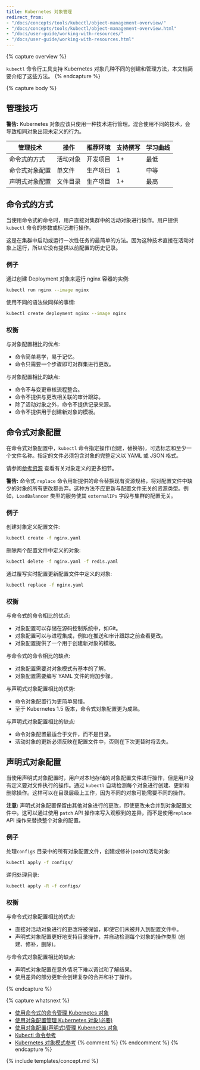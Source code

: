 ```yaml
---
title: Kubernetes 对象管理
redirect_from:
- "/docs/concepts/tools/kubectl/object-management-overview/"
- "/docs/concepts/tools/kubectl/object-management-overview.html"
- "/docs/user-guide/working-with-resources/"
- "/docs/user-guide/working-with-resources.html"
---
```


{% capture overview %}

`kubectl` 命令行工具支持 Kubernetes 对象几种不同的创建和管理方法，本文档简要介绍了这些方法。
{% endcapture %}

{% capture body %}

## 管理技巧

**警告:** Kubernetes 对象应该只使用一种技术进行管理。混合使用不同的技术，会导致相同对象出现未定义的行为。



| 管理技术             | 操作         |推荐环境 | 支持撰写  | 学习曲线 |
|----------------------------------|----------------------|------------------------|--------------------|----------------|
| 命令式的方式              | 活动对象         | 开发项目   | 1+                 | 最低         |
| 命令式对象配置  | 单文件     | 生产项目    | 1                  | 中等       |
| 声明式对象配置 | 文件目录 | 生产项目    | 1+                 | 最高        |

## 命令式的方式



当使用命令式的命令时，用户直接对集群中的活动对象进行操作。用户提供 `kubectl` 命令的参数或标记进行操作。

这是在集群中启动或运行一次性任务的最简单的方法。因为这种技术直接在活动对象上运行，所以它没有提供以前配置的历史记录。

### 例子

通过创建 Deployment 对象来运行 nginx 容器的实例:

```sh
kubectl run nginx --image nginx
```

使用不同的语法做同样的事情:

```sh
kubectl create deployment nginx --image nginx
```


### 权衡

与对象配置相比的优点:

 - 命令简单易学，易于记忆。
 - 命令只需要一个步骤即可对群集进行更改。

与对象配置相比的缺点:

 - 命令不与变更审核流程整合。
 - 命令不提供与更改相关联的审计跟踪。
 - 除了活动对象之外，命令不提供记录来源。
 - 命令不提供用于创建新对象的模板。


## 命令式对象配置

在命令式对象配置中，`kubectl` 命令指定操作(创建，替换等)，可选标志和至少一个文件名称。指定的文件必须包含对象的完整定义以 YAML 或 JSON 格式。


请参阅[参考资源](https://kubernetes.io/docs/resources-reference/v1.6/)
查看有关对象定义的更多细节。

**警告:** 命令式 `replace` 命令用新提供的命令替换现有资源规格，将对配置文件中缺少的对象的所有更改都丢弃。这种方法不应更新与配置文件无关的资源类型。例如，`LoadBalancer` 类型的服务使其 `externalIPs` 字段与集群的配置无关。

### 例子

创建对象定义配置文件:

```sh
kubectl create -f nginx.yaml
```

删除两个配置文件中定义的对象:

```sh
kubectl delete -f nginx.yaml -f redis.yaml
```

通过覆写实时配置更新配置文件中定义的对象:

```sh
kubectl replace -f nginx.yaml
```


### 权衡

与命令式的命令相比的优点:

 - 对象配置可以存储在源码控制系统中，如Git。
 - 对象配置可以与进程集成，例如在推送和审计跟踪之前查看更改。
 - 对象配置提供了一个用于创建新对象的模板。

与命令式的命令相比的缺点:

 - 对象配置需要对对象模式有基本的了解。
 - 对象配置需要编写 YAML 文件的附加步骤。

与声明式对象配置相比的优势:

 - 命令对象配置行为更简单易懂。
 - 至于 Kubernetes 1.5 版本，命令式对象配置更为成熟。

与声明式对象配置相比的缺点:

 - 命令对象配置最适合于文件，而不是目录。
 - 活动对象的更新必须反映在配置文件中，否则在下次更替时将丢失。


## 声明式对象配置


当使用声明式对象配置时，用户对本地存储的对象配置文件进行操作，但是用户没有定义要对文件执行的操作。通过 `kubectl` 自动检测每个对象进行创建、更新和删除操作。这样可以在目录层级上工作，因为不同的对象可能需要不同的操作。


**注意:** 声明式对象配置保留由其他对象进行的更改，即使更改未合并到对象配置文件中。这可以通过使用 `patch` API 操作来写入观察到的差异，而不是使用`replace` API 操作来替换整个对象的配置。


### 例子

处理`configs` 目录中的所有对象配置文件，创建或修补(patch)活动对象:

```sh
kubectl apply -f configs/
```


递归处理目录:

```sh
kubectl apply -R -f configs/
```


### 权衡

与命令式对象配置相比的优点:

 - 直接对活动对象进行的更改将被保留，即使它们未被并入到配置文件中。
 - 声明式对象配置更好地支持目录操作，并自动检测每个对象的操作类型 (创建、修补，删除)。

与命令式对象配置相比的缺点:

- 声明式对象配置在意外情况下难以调试和了解结果。
- 使用差异的部分更新会创建复杂的合并和补丁操作。

{% endcapture %}

{% capture whatsnext %}

-  [使用命令式的命令管理 Kubernetes 对象](/docs/tutorials/object-management-kubectl/imperative-object-management-command/)
 -  [使用对象配置管理 Kubernetes 对象(必要)](/docs/tutorials/object-management-kubectl/imperative-object-management-configuration/)
 -  [使用对象配置(声明式)管理 Kubernetes 对象](/docs/tutorials/object-management-kubectl/declarative-object-management-configuration/)
 -  [Kubectl 命令参考](/docs/user-guide/kubectl/v1.6/)
 -  [Kubernetes 对象模式参考](/docs/resources-reference/v1.6/)
{% comment %}
{% endcomment %}
{% endcapture %}

{% include templates/concept.md %}

